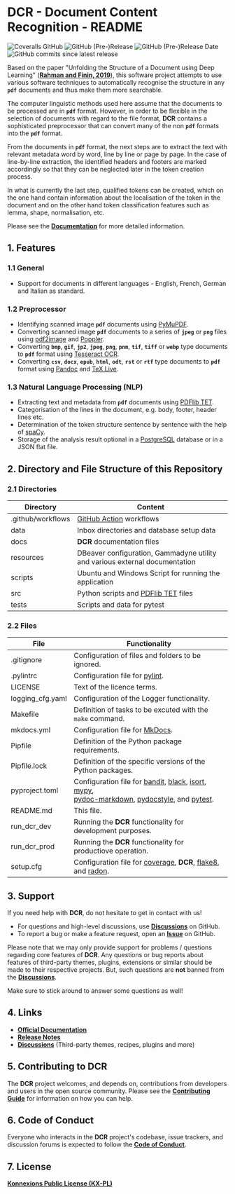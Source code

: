 # DCR - Document Content Recognition - README

![Coveralls GitHub](https://img.shields.io/coveralls/github/KonnexionsGmbH/dcr.svg)
![GitHub (Pre-)Release](https://img.shields.io/github/v/release/KonnexionsGmbH/dcr?include_prereleases)
![GitHub (Pre-)Release Date](https://img.shields.io/github/release-date-pre/KonnexionsGmbh/dcr)
![GitHub commits since latest release](https://img.shields.io/github/commits-since/KonnexionsGmbH/dcr/0.9.4)

Based on the paper "Unfolding the Structure of a Document using Deep Learning" (**[Rahman and Finin, 2019](https://arxiv.org/abs/1910.03678)**), this software project attempts to use various software techniques to automatically recognise the structure in any **`pdf`** documents and thus make them more searchable.

The computer linguistic methods used here assume that the documents to be processed are in **`pdf`** format.
However, in order to be flexible in the selection of documents with regard to the file format, **DCR** contains a sophisticated preprocessor that can convert many of the non **`pdf`** formats into the **`pdf`** format.

From the documents in **`pdf`** format, the next steps are to extract the text with relevant metadata word by word, line by line or page by page. In the case of line-by-line extraction, the identified headers and footers are marked accordingly so that they can be neglected later in the token creation process.

In what is currently the last step, qualified tokens can be created, which on the one hand contain information about the localisation of the token in the document and on the other hand token classification features such as lemma, shape, normalisation, etc.

Please see the **[Documentation](https://konnexionsgmbh.github.io/dcr)** for more detailed information.

## 1. Features

### 1.1 General 
 
- Support for documents in different languages - English, French, German and Italian as standard.

### 1.2 Preprocessor 

- Identifying scanned image **`pdf`** documents using [PyMuPDF](https://pymupdf.readthedocs.io/en/latest/module.html).
- Converting scanned image **`pdf`** documents to a series of **`jpeg`** or **`png`** files using [pdf2image](https://pypi.org/project/pdf2image) and [Poppler](https://poppler.freedesktop.org).
- Converting **`bmp`**, **`gif`**, **`jp2`**, **`jpeg`**, **`png`**, **`pnm`**, **`tif`**, **`tiff`** or **`webp`** type documents to **`pdf`** format using [Tesseract OCR](https://github.com/tesseract-ocr/tesseract).
- Converting **`csv`**, **`docx`**, **`epub`**, **`html`**, **`odt`**, **`rst`** or **`rtf`** type documents to **`pdf`** format using [Pandoc](https://pandoc.org) and [TeX Live](https://www.tug.org/texlive).

### 1.3 Natural Language Processing (NLP) 

- Extracting text and metadata from **`pdf`** documents using [PDFlib TET](https://www.pdflib.com/products/tet/).
- Categorisation of the lines in the document, e.g. body, footer, header lines etc.
- Determination of the token structure sentence by sentence with the help of [spaCy](https://spacy.io).
- Storage of the analysis result optional in a [PostgreSQL](https://www.postgresql.org) database or in a JSON flat file.

## 2. Directory and File Structure of this Repository

### 2.1 Directories

| Directory         | Content                                                                     |
|-------------------|-----------------------------------------------------------------------------|
| .github/workflows | [GitHub Action](https://github.com/actions) workflows                       |
| data              | Inbox directories and database setup data                                   |
| docs              | **DCR** documentation files                                                 |
| resources         | DBeaver configuration, Gammadyne utility and various external documentation |
| scripts           | Ubuntu and Windows Script for running the application  |
| src               | Python scripts and [PDFlib TET](https://www.pdflib.com/products/tet/) files |
| tests             | Scripts and data for pytest                                                 |

### 2.2 Files

| File             | Functionality                                                                                                                                                                                                                                                                                                                                                                |
|------------------|------------------------------------------------------------------------------------------------------------------------------------------------------------------------------------------------------------------------------------------------------------------------------------------------------------------------------------------------------------------------------|
| .gitignore       | Configuration of files and folders to be ignored.                                                                                                                                                                                                                                                                                                                            |
| .pylintrc        | Configuration file for [pylint](https://github.com/PyCQA/pylint).                                                                                                                                                                                                                                                                                                            |
| LICENSE          | Text of the licence terms.                                                                                                                                                                                                                                                                                                                                                   |
| logging_cfg.yaml | Configuration of the Logger functionality.                                                                                                                                                                                                                                                                                                                                   |
| Makefile         | Definition of tasks to be excuted with the `make` command.                                                                                                                                                                                                                                                                                                                   |
| mkdocs.yml       | Configuration file for [MkDocs](https://github.com/mkdocs/mkdocs/).                                                                                                                                                                                                                                                                                                          |
| Pipfile          | Definition of the Python package requirements.                                                                                                                                                                                                                                                                                                                               |
| Pipfile.lock     | Definition of the specific versions of the Python packages.                                                                                                                                                                                                                                                                                                                  |
| pyproject.toml   | Configuration file for [bandit](https://github.com/PyCQA/bandit), [black](https://github.com/psf/black), [isort](https://github.com/PyCQA/isort), [mypy](https://github.com/python/mypy),<br/> [pydoc-markdown](https://github.com/NiklasRosenstein/pydoc-markdown), [pydocstyle](https://github.com/PyCQA/pydocstyle), and [pytest](https://github.com/pytest-dev/pytest/). |
| README.md        | This file.                                                                                                                                                                                                                                                                                                                                                                   |
| run_dcr_dev      | Running the **DCR** functionality for development purposes.                                                                                                                                                                                                                                                                                                                  |
| run_dcr_prod     | Running the **DCR** functionality for productiove operation.                                                                                                                                                                                                                                                                                                                 |
| setup.cfg        | Configuration file for [coverage](https://github.com/nedbat/coveragepy/blob/6.3.2/doc/index.rst), **DCR**, [flake8](https://github.com/pycqa/flake8), and [radon](https://github.com/rubik/radon).                                                                                                                                                                           |

## 3. Support

If you need help with **DCR**, do not hesitate to get in contact with us!

- For questions and high-level discussions, use **[Discussions](https://github.com/KonnexionsGmbH/dcr/discussions)** on GitHub.
- To report a bug or make a feature request, open an **[Issue](https://github.com/KonnexionsGmbH/dcr/issues)** on GitHub.

Please note that we may only provide support for problems / questions regarding core features of **DCR**.
Any questions or bug reports about features of third-party themes, plugins, extensions or similar should be made to their respective projects. 
But, such questions are **not** banned from the **[Discussions](https://github.com/KonnexionsGmbH/dcr/discussions)**.

Make sure to stick around to answer some questions as well!

## 4. Links

- **[Official Documentation](https://konnexionsgmbh.github.io/dcr)**
- **[Release Notes](https://konnexionsgmbh.github.io/dcr/release_notes)**
- **[Discussions](https://github.com/KonnexionsGmbH/dcr/discussions)** (Third-party themes, recipes, plugins and more)

## 5. Contributing to DCR

The **DCR** project welcomes, and depends on, contributions from developers and users in the open source community. 
Please see the **[Contributing Guide](https://konnexionsgmbh.github.io/dcr/contributing)** for
information on how you can help.

## 6. Code of Conduct

Everyone who interacts in the **DCR** project's codebase, issue trackers, and discussion forums is expected to follow the **[Code of Conduct](https://konnexionsgmbh.github.io/dcr/code_of_conduct)**.

## 7. License

**[Konnexions Public License (KX-PL)](https://konnexionsgmbh.github.io/dcr/license)**
